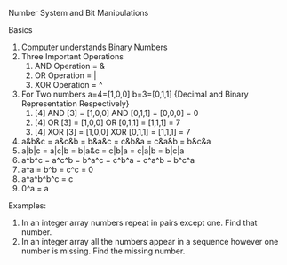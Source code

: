 Number System and Bit Manipulations

Basics

1. Computer understands Binary Numbers
2. Three Important Operations
   1. AND Operation = &
   2. OR Operation = |
   3. XOR Operation = ^
3. For Two numbers a=4=[1,0,0] b=3=[0,1,1] {Decimal and Binary Representation Respectively}
      1. [4] AND [3] = [1,0,0] AND [0,1,1] = [0,0,0] = 0
      2. [4] OR [3] = [1,0,0] OR [0,1,1] = [1,1,1] = 7
      3. [4] XOR [3] = [1,0,0] XOR [0,1,1] = [1,1,1] = 7
4. a&b&c = a&c&b = b&a&c = c&b&a = c&a&b = b&c&a 
5. a|b|c = a|c|b = b|a&c = c|b|a = c|a|b = b|c|a
6. a^b^c = a^c^b = b^a^c = c^b^a = c^a^b = b^c^a
7. a^a = b^b = c^c = 0 
8. a^a^b^b^c = c
9. 0^a = a

Examples:
1. In an integer array numbers repeat in pairs except one. Find that number.
2. In an integer array all the numbers appear in a sequence however one number is missing. Find the missing number.